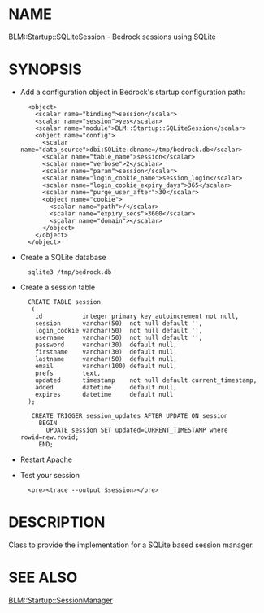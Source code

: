 # NAME

BLM::Startup::SQLiteSession - Bedrock sessions using SQLite

# SYNOPSIS

- Add a configuration object in Bedrock's startup configuration path:

        <object>
          <scalar name="binding">session</scalar>
          <scalar name="session">yes</scalar>
          <scalar name="module">BLM::Startup::SQLiteSession</scalar>
          <object name="config">
            <scalar name="data_source">dbi:SQLite:dbname=/tmp/bedrock.db</scalar>
            <scalar name="table_name">session</scalar>
            <scalar name="verbose">2</scalar>
            <scalar name="param">session</scalar>
            <scalar name="login_cookie_name">session_login</scalar>
            <scalar name="login_cookie_expiry_days">365</scalar>
            <scalar name="purge_user_after">30</scalar>
            <object name="cookie">
              <scalar name="path">/</scalar>
              <scalar name="expiry_secs">3600</scalar>
              <scalar name="domain"></scalar>
            </object>
          </object>
        </object>

- Create a SQLite database

        sqlite3 /tmp/bedrock.db

- Create a session table

        CREATE TABLE session
         (
          id           integer primary key autoincrement not null,
          session      varchar(50)  not null default '',
          login_cookie varchar(50)  not null default '',
          username     varchar(50)  not null default '',
          password     varchar(30)  default null,
          firstname    varchar(30)  default null,
          lastname     varchar(50)  default null,
          email        varchar(100) default null,
          prefs        text,
          updated      timestamp    not null default current_timestamp,
          added        datetime     default null,
          expires      datetime     default null
        );

         CREATE TRIGGER session_updates AFTER UPDATE ON session
           BEGIN
             UPDATE session SET updated=CURRENT_TIMESTAMP where rowid=new.rowid;
           END;

- Restart Apache
- Test your session

        <pre><trace --output $session></pre>

# DESCRIPTION

Class to provide the implementation for a SQLite based session manager.

# SEE ALSO

[BLM::Startup::SessionManager](https://metacpan.org/pod/BLM%3A%3AStartup%3A%3ASessionManager)
